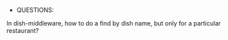 - QUESTIONS:

In dish-middleware, how to do a find by dish name, but only for a particular restaurant?
